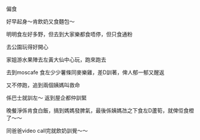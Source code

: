 偏食

好早起身～肯飲奶又食麵包～

明明食左好多野，但去到大家樂都食唔停，但只食通粉

去公園玩得好開心

家姐游水果陣去左黃大仙中心玩，跑來跑去

去到moscafe 食左少少薯條同麥樂雞，差D訓著，俾人郁一郁又醒返

又不停跑，追到兩個姨媽叫救命

係巴士就訓左～ 返到屋企都仲訓緊

晚餐淨係肯食白飯，搞到媽媽發脾氣，最後係姨媽氹之下食左D蘆筍，就俾佢食橙了～～

同爸爸video call完就飲奶訓覺～～

